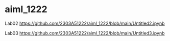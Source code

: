 # aiml_1222
Lab02 https://github.com/2303A51222/aiml_1222/blob/main/Untitled2.ipynb
 
Lab03 https://github.com/2303A51222/aiml_1222/blob/main/Untitled3.ipynb
